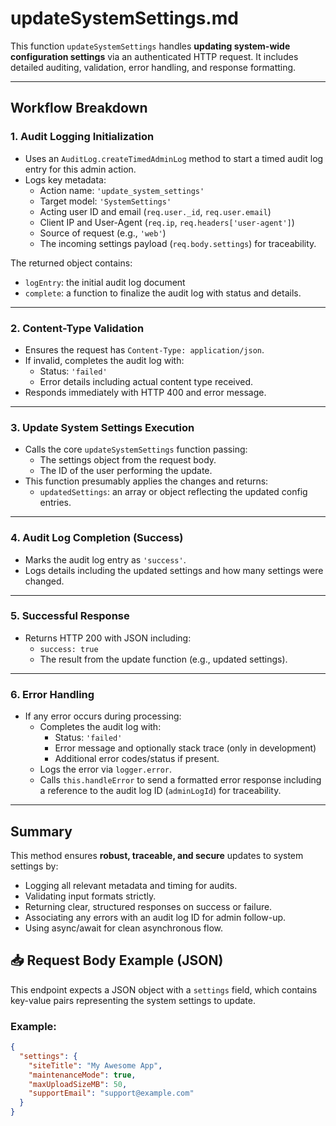 # updateSystemSettings.md

This function `updateSystemSettings` handles **updating system-wide configuration settings** via an authenticated HTTP request. It includes detailed auditing, validation, error handling, and response formatting.

---

## Workflow Breakdown

### 1. Audit Logging Initialization
- Uses an `AuditLog.createTimedAdminLog` method to start a timed audit log entry for this admin action.
- Logs key metadata:
  - Action name: `'update_system_settings'`
  - Target model: `'SystemSettings'`
  - Acting user ID and email (`req.user._id`, `req.user.email`)
  - Client IP and User-Agent (`req.ip`, `req.headers['user-agent']`)
  - Source of request (e.g., `'web'`)
  - The incoming settings payload (`req.body.settings`) for traceability.

The returned object contains:
- `logEntry`: the initial audit log document
- `complete`: a function to finalize the audit log with status and details.

---

### 2. Content-Type Validation
- Ensures the request has `Content-Type: application/json`.
- If invalid, completes the audit log with:
  - Status: `'failed'`
  - Error details including actual content type received.
- Responds immediately with HTTP 400 and error message.

---

### 3. Update System Settings Execution
- Calls the core `updateSystemSettings` function passing:
  - The settings object from the request body.
  - The ID of the user performing the update.
- This function presumably applies the changes and returns:
  - `updatedSettings`: an array or object reflecting the updated config entries.

---

### 4. Audit Log Completion (Success)
- Marks the audit log entry as `'success'`.
- Logs details including the updated settings and how many settings were changed.

---

### 5. Successful Response
- Returns HTTP 200 with JSON including:
  - `success: true`
  - The result from the update function (e.g., updated settings).

---

### 6. Error Handling
- If any error occurs during processing:
  - Completes the audit log with:
    - Status: `'failed'`
    - Error message and optionally stack trace (only in development)
    - Additional error codes/status if present.
  - Logs the error via `logger.error`.
  - Calls `this.handleError` to send a formatted error response including a reference to the audit log ID (`adminLogId`) for traceability.

---

## Summary

This method ensures **robust, traceable, and secure** updates to system settings by:

- Logging all relevant metadata and timing for audits.
- Validating input formats strictly.
- Returning clear, structured responses on success or failure.
- Associating any errors with an audit log ID for admin follow-up.
- Using async/await for clean asynchronous flow.


## 📥 Request Body Example (JSON)

This endpoint expects a JSON object with a `settings` field, which contains key-value pairs representing the system settings to update.

### Example:
```json
{
  "settings": {
    "siteTitle": "My Awesome App",
    "maintenanceMode": true,
    "maxUploadSizeMB": 50,
    "supportEmail": "support@example.com"
  }
}
